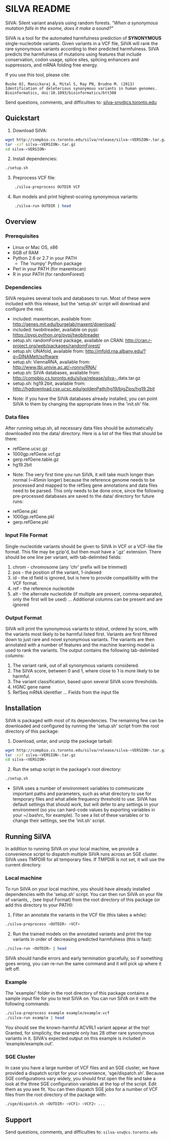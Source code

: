 # SILVA README #

SilVA: Silent variant analysis using random forests.
*"When a synonymous mutation falls in the exome, does it make a sound?"*


SilVA is a tool for the automated harmfulness prediction of **SYNONYMOUS** single-nucleotide variants. Given variants in a VCF file, SilVA will rank the rare synonymous variants according to their predicted harmfulness. SilVA predicts the harmfulness of mutations using features that include conservation, codon usage, splice sites, splicing enhancers and suppressors, and mRNA folding free energy.

If you use this tool, please cite:

    Buske OJ, Manickaraj A, Mital S, Ray PN, Brudno M. (2013)
    Identification of deleterious synonymous variants in human genomes.
    Bioinformatics, doi:10.1093/bioinformatics/btt308

Send questions, comments, and difficulties to: silva-snv@cs.toronto.edu


## Quickstart ##

1. Download SilVA:

  ```bash
wget http://compbio.cs.toronto.edu/silva/release/silva-<VERSION>.tar.gz
tar -xzf silva-<VERSION>.tar.gz
cd silva-<VERSION>
```

2. Install dependencies:

```bash
./setup.sh
```

3. Preprocess VCF file:

```bash
    ./silva-preprocess OUTDIR VCF
```

4. Run models and print highest-scoring synonymous variants:

```bash
    ./silva-run OUTDIR | head
```

## Overview ##

### Prerequisites ###

- Linux or Mac OS, x86
- 6GB of RAM
- Python 2.6 or 2.7 in your PATH
  - The 'numpy' Python package
- Perl in your PATH (for maxentscan)
- R in your PATH (for randomForest)

### Dependencies ###

SilVA requires several tools and databases to run. Most of these were included with this release, but the 'setup.sh' script will download and configure the rest.

- included: maxentscan, available from:
  http://genes.mit.edu/burgelab/maxent/download/
- included: twobitreader, available on pypi:
  https://pypi.python.org/pypi/twobitreader
- setup.sh: randomForest package, available on CRAN:
  http://cran.r-project.org/web/packages/randomForest/
- setup.sh: UNAfold, available from:
  http://mfold.rna.albany.edu/?q=DINAMelt/software
- setup.sh: ViennaRNA, available from:
  http://www.tbi.univie.ac.at/~ronny/RNA/
- setup.sh: SilVA databases, available from:
  http://compbio.cs.toronto.edu/silva/release/silva-<VERSION>_data.tar.gz
- setup.sh: hg19.2bit, available from:
  http://hgdownload.cse.ucsc.edu/goldenPath/hg19/bigZips/hg19.2bit

* Note: if you have the SilVA databases already installed, you can point SilVA to them by changing the appropriate lines in the 'init.sh' file.

### Data files ###

After running setup.sh, all necessary data files should be automatically downloaded into the data/ directory. Here is a list of the files that should be there:
- refGene.ucsc.gz
- 1000gp.refGene.vcf.gz
- gerp.refGene.table.gz
- hg19.2bit

* Note: The very first time you run SilVA, it will take much longer than normal (~45min longer) because the reference genome needs to be processed and mapped to the refSeq gene annotations and data files need to be parsed. This only needs to be done once, since the following pre-processed databases are saved to the data/ directory for future runs:
- refGene.pkl
- 1000gp.refGene.pkl
- gerp.refGene.pkl

### Input File Format ###

Single-nucleotide variants should be given to SilVA in VCF or a VCF-like file format. This file may be gzip'd, but then must have a '.gz' extension. There should be one line per variant, with tab-delimited fields:

1. chrom - chromosome (any 'chr' prefix will be trimmed)
2. pos - the position of the variant, 1-indexed
3. id - the id field is ignored, but is here to provide compatibility with the VCF format.
4. ref - the reference nucleotide
5. alt - the alternate nucleotide (if multiple are present, comma-separated, only the first will be used)
... Additional columns can be present and are ignored

### Output Format ###

SilVA will print the synonymous variants to stdout, ordered by score, with the variants most likely to be harmful listed first. Variants are first filtered down to just rare and novel synonymous variants. The variants are then annotated with a number of features and the machine learning model is used to rank the variants. The output contains the following tab-delimited columns:

1. The variant rank, out of all synonymous variants considered.
2. The SilVA score, between 0 and 1, where close to 1 is more likely to be harmful.
3. The variant classification, based upon several SilVA score thresholds.
3. HGNC gene name
4. RefSeq mRNA identifier
... Fields from the input file


## Installation ##

SilVA is packaged with most of its dependencies. The remaining few can be downloaded and configured by running the 'setup.sh' script from the root directory of this package:

1. Download, untar, and unzip the package tarball:

```bash
wget http://compbio.cs.toronto.edu/silva/release/silva-<VERSION>.tar.gz
tar -xzf silva-<VERSION>.tar.gz
cd silva-<VERSION>
```

2. Run the setup script in the package's root directory:

```bash
./setup.sh
```

* SilVA uses a number of environment variables to communicate important paths and parameters, such as what directory to use for temporary files and what allele frequency threshold to use. SilVA has default settings that should work, but will defer to any settings in your environment (so you can hard-code values by exporting variables in your ~/.bashrc, for example). To see a list of these variables or to change their settings, see the 'init.sh' script.


## Running SilVA ##

In addition to running SilVA on your local machine, we provide a convenience script to dispatch multiple SilVA runs across an SGE cluster. SilVA uses TMPDIR for all temporary files. If TMPDIR is not set, it will use the current directory.

### Local machine ###

To run SilVA on your local machine, you should have already installed dependencies with the 'setup.sh' script. You can then run SilVA on your file of variants, <VCF>, (see Input Format) from the root directory of this package (or add this directory to your PATH):

1. Filter an annotate the variants in the VCF file (this takes a while):

```bash
./silva-preprocess <OUTDIR> <VCF>
```

2. Run the trained models on the annotated variants and print the top variants in order of decreasing predicted harmfulness (this is fast):

```bash
./silva-run <OUTDIR> | head
```

SilVA should handle errors and early termination gracefully, so if something goes wrong, you can re-run the same command and it will pick up where it left off.

### Example ###

The 'example/' folder in the root directory of this package contains a sample input file for you to test SilVA on. You can run SilVA on it with the following commands:

```bash
./silva-preprocess example example/example.vcf
./silva-run example | head
```

You should see the known-harmful ACVRL1 variant appear at the top! Granted, for simplicity, the example only has 28 other rare synonymous variants in it. SilVA's expected output on this example is included in 'example/example.out'.

### SGE Cluster ###

In case you have a large number of VCF files and an SGE cluster, we have provided a dispatch script for your convenience, 'sge/dispatch.sh'. Because SGE configurations vary widely, you should first open the file and take a look at the three SGE configuration variables at the top of the script. Edit them as you see fit. You can then dispatch SGE jobs for a number of VCF files from the root directory of the package with:

```bash
./sge/dispatch.sh <OUTDIR> <VCF1> <VCF2> ...
```

## Support ##

Send questions, comments, and difficulties to: `silva-snv@cs.toronto.edu`
